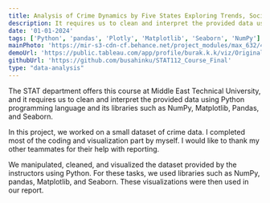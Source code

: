 ```yaml
---
title: Analysis of Crime Dynamics by Five States Exploring Trends, Socioeconomic Factors, and Urbanization 
description: It requires us to clean and interpret the provided data using Python programming language and its libraries such as NumPy, Matplotlib, Pandas, and Seaborn.
date: '01-01-2024'
tags: ['Python', 'pandas', 'Plotly', 'Matplotlib', 'Seaborn', 'NumPy']
mainPhoto: 'https://mir-s3-cdn-cf.behance.net/project_modules/max_632/42138e219345373.67b08b2929d54.png'
demoUrl: 'https://public.tableau.com/app/profile/burak.k.k/viz/Original-6--OverviewofShoppingData/OverviewofShoppingBehaviourHabitsandData'
githubUrl: 'https://github.com/busahinku/STAT112_Course_Final'
type: "data-analysis"
---
```


The STAT department offers this course at Middle East Technical University, and it requires us to clean and interpret the provided data using Python programming language and its libraries such as NumPy, Matplotlib, Pandas, and Seaborn.

In this project, we worked on a small dataset of crime data. I completed most of the coding and visualization part by myself. I would like to thank my other teammates for their help with reporting.

We manipulated, cleaned, and visualized the dataset provided by the instructors using Python. For these tasks, we used libraries such as NumPy, pandas, Matplotlib, and Seaborn. These visualizations were then used in our report. 